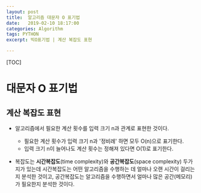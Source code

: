 ```yaml
---
layout: post
title:  알고리즘 대문자 O 표기법
date:   2019-02-10 18:17:00
categories: Algorithm
tags: PYTHON
excerpt: 빅O표기법 | 계산 복잡도 표현

---
```


[TOC]





# 대문자 O 표기법

## 계산 복잡도 표현

- 알고리즘에서 필요한 계산 횟수를 입력 크기 n과 관계로 표현한 것이다.
  - 필요한 계산 횟수가 입력 크기 n과 '정비례' 하면 모두 O(n)으로 표기한다.
  - 입력 크기 n이 늘어나도 계산 횟수는 정해져 있다면 O(1)로 표기한다.

- 복잡도는 **시간복잡도**(time complexity)와 **공간복잡도**(space complexity) 두가지가 있는데 시간복잡도는 어떤 알고리즘을 수행하는 데 얼마나 오랜 시간이 걸리는지 분석한 것이고, 공간복잡도는 알고리즘을 수행하면서 얼마나 많은 공간(메모리)가 필요한지 분석한 것이다.





### 